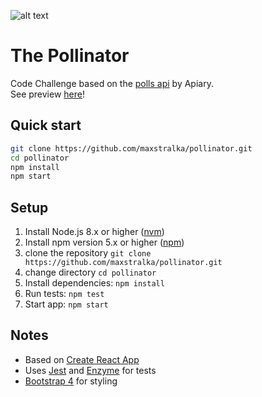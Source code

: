![alt text](https://s3.eu-central-1.amazonaws.com/public-201809/thePollinator.png)

# The Pollinator
Code Challenge based on the [polls api](https://pollsapi.docs.apiary.io/#) by Apiary.  
See preview [here](http://pollinator.maxstralka.com)!

## Quick start
```sh
git clone https://github.com/maxstralka/pollinator.git
cd pollinator
npm install
npm start
```

## Setup
1. Install Node.js 8.x or higher ([nvm](https://github.com/creationix/nvm))
2. Install npm version 5.x or higher ([npm](https://www.npmjs.com/get-npm))
3. clone the repository `git clone https://github.com/maxstralka/pollinator.git`
4. change directory `cd pollinator`
5. Install dependencies: `npm install`
6. Run tests: `npm test`
7. Start app: `npm start`


## Notes
- Based on [Create React App](https://github.com/facebook/create-react-app)
- Uses [Jest](https://jestjs.io) and [Enzyme](https://airbnb.io/enzyme/docs/guides/jest.html) for tests
- [Bootstrap 4](https://getbootstrap.com/) for styling
